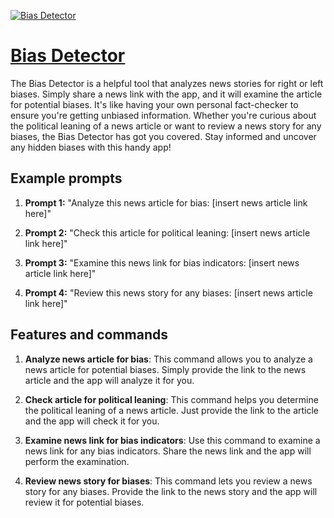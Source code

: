 [![Bias Detector](https://files.oaiusercontent.com/file-Pezum6nrWveULVCpGiy4wll5?se=2123-10-17T11%3A46%3A33Z&sp=r&sv=2021-08-06&sr=b&rscc=max-age%3D31536000%2C%20immutable&rscd=attachment%3B%20filename%3Ddd48cb8f-e5c0-46a7-a83c-52817fcd97fc.png&sig=5GtMZz4YbHLn/lgRQifpIg0Cip4e1eig4SjVzRLQd5E%3D)](https://chat.openai.com/g/g-8A1t4cWhP-bias-detector)

# [Bias Detector](https://chat.openai.com/g/g-8A1t4cWhP-bias-detector)

The Bias Detector is a helpful tool that analyzes news stories for right or left biases. Simply share a news link with the app, and it will examine the article for potential biases. It's like having your own personal fact-checker to ensure you're getting unbiased information. Whether you're curious about the political leaning of a news article or want to review a news story for any biases, the Bias Detector has got you covered. Stay informed and uncover any hidden biases with this handy app!

## Example prompts

1. **Prompt 1:** "Analyze this news article for bias: [insert news article link here]"

2. **Prompt 2:** "Check this article for political leaning: [insert news article link here]"

3. **Prompt 3:** "Examine this news link for bias indicators: [insert news article link here]"

4. **Prompt 4:** "Review this news story for any biases: [insert news article link here]"


## Features and commands

1. **Analyze news article for bias**: This command allows you to analyze a news article for potential biases. Simply provide the link to the news article and the app will analyze it for you.

2. **Check article for political leaning**: This command helps you determine the political leaning of a news article. Just provide the link to the article and the app will check it for you.

3. **Examine news link for bias indicators**: Use this command to examine a news link for any bias indicators. Share the news link and the app will perform the examination.

4. **Review news story for biases**: This command lets you review a news story for any biases. Provide the link to the news story and the app will review it for potential biases.
